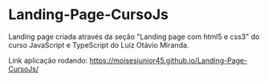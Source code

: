 # Landing-Page-CursoJs
Landing page criada através da seção "Landing page com html5 e css3" do curso JavaScript e TypeScript do Luiz Otávio Miranda.

Link aplicação rodando: https://moisesjunior45.github.io/Landing-Page-CursoJs/
